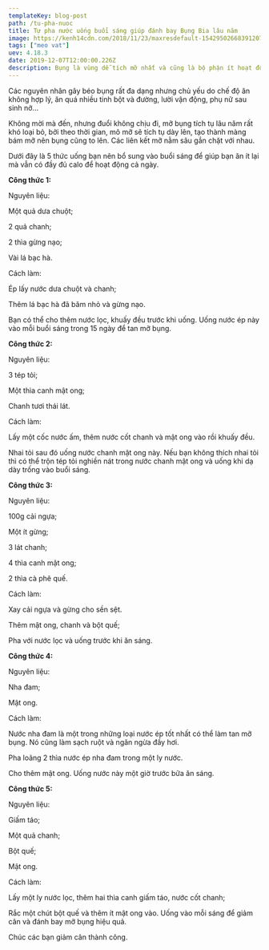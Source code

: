 ```yaml
---
templateKey: blog-post
path: /tu-pha-nuoc
title: Tự pha nước uống buổi sáng giúp đánh bay Bụng Bia lâu năm
image: https://kenh14cdn.com/2018/11/23/maxresdefault-15429502668391207930485.jpg
tags: ["meo vat"]
uev: 4.18.3
date: 2019-12-07T12:00:00.226Z
description: Bụng là vùng dễ tích mỡ nhất và cũng là bộ phận ít hoạt động nhất của cơ thể. Chính bởi vậy khi béo, bụng thường tăng size đầu tiên. 
---
```


Các nguyên nhân gây béo bụng rất đa dạng nhưng chủ yếu do chế độ ăn không hợp lý, ăn quá nhiều tinh bột và đường, lười vận động, phụ nữ sau sinh nở…

Không mời mà đến, nhưng đuổi không chịu đi, mỡ bụng tích tụ lâu năm rất khó loại bỏ, bởi theo thời gian, mô mỡ sẽ tích tụ dày lên, tạo thành màng bám mỡ nên bụng cũng to lên. Các liên kết mỡ nằm sâu gắn chặt với nhau.

Dưới đây là 5 thức uống bạn nên bổ sung vào buổi sáng để giúp bạn ăn ít lại mà vẫn có đầy đủ calo để hoạt động cả ngày.

**Công thức 1:**

Nguyên liệu:

Một quả dưa chuột;

2 quả chanh;

2 thìa gừng nạo;

Vài lá bạc hà.

Cách làm:

Ép lấy nước dưa chuột và chanh;

Thêm lá bạc hà đã băm nhỏ và gừng nạo.

Bạn có thể cho thêm nước lọc, khuấy đều trước khi uống. Uống nước ép này vào mỗi buổi sáng trong 15 ngày để tan mỡ bụng.

**Công thức 2:**

Nguyên liệu:

3 tép tỏi;

Một thìa canh mật ong;

Chanh tươi thái lát.

Cách làm:

Lấy một cốc nước ấm, thêm nước cốt chanh và mật ong vào rồi khuấy đều.

Nhai tỏi sau đó uống nước chanh mật ong này. Nếu bạn không thích nhai tỏi thì có thể trộn tép tỏi nghiền nát trong nước chanh mật ong và uống khi dạ dày trống vào buổi sáng.

**Công thức 3:**

Nguyên liệu:

100g cải ngựa;

Một ít gừng;

3 lát chanh;

4 thìa canh mật ong;

2 thìa cà phê quế.

Cách làm:

Xay cải ngựa và gừng cho sền sệt.

Thêm mật ong, chanh và bột quế;

Pha với nước lọc và uống trước khi ăn sáng.

**Công thức 4:**

Nguyên liệu:

Nha đam;

Mật ong.

Cách làm:

Nước nha đam là một trong những loại nước ép tốt nhất có thể làm tan mỡ bụng. Nó cũng làm sạch ruột và ngăn ngừa đầy hơi.

Pha loãng 2 thìa nước ép nha đam trong một ly nước.

Cho thêm mật ong. Uống nước này một giờ trước bữa ăn sáng.

**Công thức 5:**

Nguyên liệu:

Giấm táo;

Một quả chanh;

Bột quế;

Mật ong.

Cách làm:

Lấy một ly nước lọc, thêm hai thìa canh giấm táo, nước cốt chanh;

Rắc một chút bột quế và thêm ít mật ong vào. Uống vào mỗi sáng để giảm cân và đánh bay mỡ bụng hiệu quả.

Chúc các bạn giảm cân thành công.